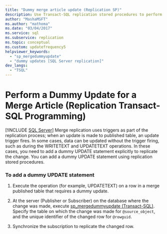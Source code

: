 ```yaml
---
title: "Dummy merge article update (Replication SP)"
description: Use Transact-SQL replication stored procedures to perform a dummy update of a merge article used in merge replication.
author: "MashaMSFT"
ms.author: "mathoma"
ms.date: "03/04/2017"
ms.service: sql
ms.subservice: replication
ms.topic: conceptual
ms.custom: updatefrequency5
helpviewer_keywords:
  - "sp_mergedummyupdate"
  - "dummy updates [SQL Server replication]"
dev_langs:
  - "TSQL"
---
```

# Perform a Dummy Update for a Merge Article (Replication Transact-SQL Programming)
[!INCLUDE [SQL Server](../../../includes/applies-to-version/sqlserver.md)]
  Merge replication uses triggers as part of the replication process; when an update is made to published table, an update trigger fires. In some cases, data can be updated without the trigger firing, such as during the WRITETEXT and UPDATETEXT operations. In these cases, you need to add a dummy UPDATE statement explicitly to replicate the change. You can add a dummy UPDATE statement using replication stored procedures.  
  
### To add a dummy UPDATE statement  
  
1.  Execute the operation (for example, UPDATETEXT) on a row in a merge published table  that requires a dummy update.  
  
2.  At the server (Publisher or Subscriber) on the database where the change was made, execute [sp_mergedummyupdate &#40;Transact-SQL&#41;](../../../relational-databases/system-stored-procedures/sp-mergedummyupdate-transact-sql.md). Specify the table on which the change was made for `@source_object`, and the unique identifier of the changed row for `@rowguid`.  
  
3.  Synchronize the subscription to replicate the changed row.  
  
  
